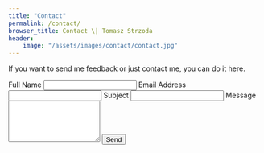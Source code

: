 ```yaml
---
title: "Contact"
permalink: /contact/
browser_title: Contact \| Tomasz Strzoda
header:
    image: "/assets/images/contact/contact.jpg"
---
```


If you want to send me feedback or just contact me, you can do it here.

<form action="https://formsubmit.co/349e412492a1fd000b7811b40be3e404" method="post">
    <!-- options  -->
    <input type="text" name="_honey" style="display:none">
    <input type="hidden" name="_next" value="https://tomaszstrzoda.com/contact/thankyou/">
    <input type="hidden" name="_subject" value="New submission!">
    <input type="hidden" name="_captcha" value="false">
    <!-- fields -->
    <label for="fullname">Full Name</label>
    <input type="text" id="fullname" name="name" required>
    <label for="emailAddress">Email Address</label>
    <input type="email" id="emailAddress" name="email" required>
    <label for="subject">Subject</label>
    <input type="text" id="subject" name="subject" required>
    <label for="message">Message</label>
    <textarea rows="5" id="message" name="message" required></textarea>
    <!-- submit button -->
    <button type="submit">Send</button>  
</form>
